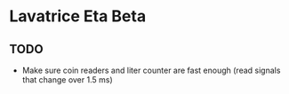 # Lavatrice Eta Beta

## TODO

 - Make sure coin readers and liter counter are fast enough (read signals that change over 1.5 ms)
